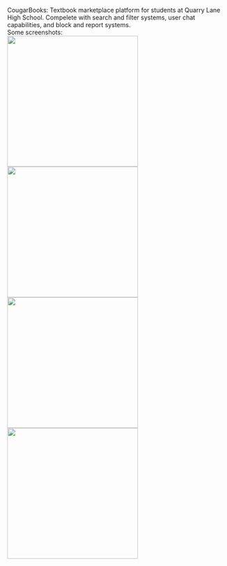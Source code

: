 CougarBooks: Textbook marketplace platform for students at Quarry Lane High School. Compelete with search and filter systems, user chat capabilities, and block and report systems.
<br>
Some screenshots:
<br>
<img src="https://github.com/charlesjin123/uitest/assets/71144512/581d0dbd-7ffd-4d83-897e-5d4627a49a7c" width="300">
<br>
<img src="https://github.com/charlesjin123/uitest/assets/71144512/907a00d8-7410-4a0f-aaf9-286cd0648742" width="300">
<br>
<img src="https://github.com/charlesjin123/uitest/assets/71144512/c863944e-bfc5-42f0-9af2-f6ebaf20a5bc" width="300">
<br>
<img src="https://github.com/charlesjin123/uitest/assets/71144512/c82e6fe0-4059-4d1b-9326-986ba6e5532d" width="300">

